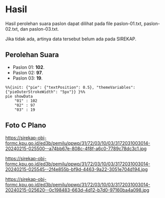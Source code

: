 # Hasil

Hasil perolehan suara paslon dapat dilihat pada file paslon-01.txt, paslon-02.txt, dan paslon-03.txt.

Jika tidak ada, artinya data tersebut belum ada pada SIREKAP.

## Perolehan Suara

 * Paslon 01: **102**.
 * Paslon 02: **97**.
 * Paslon 03: **19**.

```mermaid
%%{init: {"pie": {"textPosition": 0.5}, "themeVariables": {"pieOuterStrokeWidth": "5px"}} }%%
pie showData
    "01" : 102
    "02" : 97
    "03" : 19
```
## Foto C Plano

https://sirekap-obj-formc.kpu.go.id/ed3b/pemilu/ppwp/31/72/03/10/03/3172031003014-20240215-025500--a74bb67e-808c-4f8f-a6c0-7789c78dc3c1.jpg

https://sirekap-obj-formc.kpu.go.id/ed3b/pemilu/ppwp/31/72/03/10/03/3172031003014-20240215-025545--2f4e855b-bf9d-4463-9a22-3051e704d194.jpg

https://sirekap-obj-formc.kpu.go.id/ed3b/pemilu/ppwp/31/72/03/10/03/3172031003014-20240215-025620--0c198483-663d-4d12-b7d0-97160ba4a098.jpg
